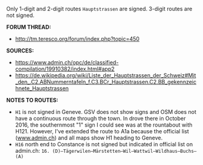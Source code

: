 ﻿Only 1-digit and 2-digit routes `Hauptstrassen` are signed. 3-digit routes are not signed.


**FORUM THREAD:**
- http://tm.teresco.org/forum/index.php?topic=450


**SOURCES:**
- https://www.admin.ch/opc/de/classified-compilation/19910382/index.html#app2
- https://de.wikipedia.org/wiki/Liste_der_Hauptstrassen_der_Schweiz#Mit_den_.C2.ABNummerntafeln_f.C3.BCr_Hauptstrassen.C2.BB_gekennzeichnete_Hauptstrassen


**NOTES TO ROUTES:**
- `H1` is not signed in Geneve. GSV does not show signs and OSM does not have a continuous route through the town. In drove there in October 2016, the southernmost "1" sign I could see was at the rountabout with H121. However, I've extended the route to A1a because the official list (www.admin.ch) and all maps show H1 heading to Geneve.
- `H16` north end to Constance is not signed but indicated in official list on admin.ch: `16. (D)–Tägerwilen–Märstetten–Wil–Wattwil–Wildhaus–Buchs–(A)`